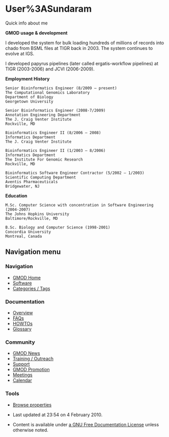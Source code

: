 



<span id="top"></span>




# <span dir="auto">User%3ASundaram</span>









Quick info about me

**GMOD usage & development**

I developed the system for bulk loading hundreds of millions of records
into chado from BSML files at TIGR back in 2003. The system continues to
evolve at IGS.

I developed papyrus pipelines (later called ergatis-workflow pipelines)
at TIGR (2003-2006) and JCVI (2006-2009).

  
**Employment History**

    Senior Bioinformatics Engineer (8/2009 – present)
    The Computational Genomics Laboratory
    Department of Biology
    Georgetown University

    Senior Bioinformatics Engineer (2008-7/2009)
    Annotation Engineering Department
    The J. Craig Venter Institute
    Rockville, MD

    Bioinformatics Engineer II (8/2006 – 2008)
    Informatics Department
    The J. Craig Venter Institute

    Bioinformatics Engineer II (1/2003 – 8/2006)
    Informatics Department
    The Institute For Genomic Research
    Rockville, MD

    Bioinformatics Software Engineer Contractor (5/2002 – 1/2003)
    Scientific Computing Department
    Aventis Pharmaceuticals
    Bridgewater, NJ

**Education**

    M.Sc. Computer Science with concentration in Software Engineering (2004-2007)
    The Johns Hopkins University
    Baltimore/Rockville, MD
        
    B.Sc. Biology and Computer Science (1998-2001)
    Concordia University
    Montreal, Canada








## Navigation menu









### Navigation



- <span id="n-GMOD-Home">[GMOD Home](Main_Page)</span>
- <span id="n-Software">[Software](GMOD_Components)</span>
- <span id="n-Categories-.2F-Tags">[Categories /
  Tags](Categories)</span>




### Documentation



- <span id="n-Overview">[Overview](Overview)</span>
- <span id="n-FAQs">[FAQs](Category%3AFAQ)</span>
- <span id="n-HOWTOs">[HOWTOs](Category%3AHOWTO)</span>
- <span id="n-Glossary">[Glossary](Glossary)</span>




### Community



- <span id="n-GMOD-News">[GMOD News](GMOD_News)</span>
- <span id="n-Training-.2F-Outreach">[Training /
  Outreach](Training_and_Outreach)</span>
- <span id="n-Support">[Support](Support)</span>
- <span id="n-GMOD-Promotion">[GMOD Promotion](GMOD_Promotion)</span>
- <span id="n-Meetings">[Meetings](Meetings)</span>
- <span id="n-Calendar">[Calendar](Calendar)</span>




### Tools

- <span id="t-smwbrowselink"><a href="Special%253ABrowse/User%3ASundaram" rel="smw-browse">Browse
  properties</a></span>



- <span id="footer-info-lastmod">Last updated at 23:54 on 4 February
  2010.</span>
<!-- - <span id="footer-info-viewcount">6,985 page views.</span> -->
- <span id="footer-info-copyright">Content is available under
  <a href="http://www.gnu.org/licenses/fdl-1.3.html" class="external"
  rel="nofollow">a GNU Free Documentation License</a> unless otherwise
  noted.</span>

<!-- -->



<!-- -->




